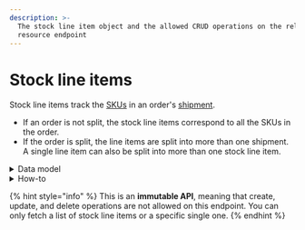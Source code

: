 ```yaml
---
description: >-
  The stock line item object and the allowed CRUD operations on the related
  resource endpoint
---
```


# Stock line items

Stock line items track the [SKUs](../skus/) in an order's [shipment](../shipments/).

* If an order is not split, the stock line items correspond to all the SKUs in the order.
* If the order is split, the line items are split into more than one shipment. A single line item can also be split into more than one stock line item.

<details>

<summary>Data model</summary>

Check the related [ER diagram](https://commercelayer.io/docs/data-model/shipments-and-shipping-categories) and explore the flowchart that illustrates how the stock line item resource relates to the other API entities.

</details>

<details>

<summary>How-to</summary>

Check the related [guide](https://docs.commercelayer.io/developers/v/how-tos/inventory-model-strategies) to learn more about the available inventory model strategies, how they work, and how stock line items are managed based on each of them.

</details>

{% hint style="info" %}
This is an **immutable API**, meaning that create, update, and delete operations are not allowed on this endpoint. You can only fetch a list of stock line items or a specific single one.
{% endhint %}
